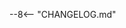 [comment]: <> (Includes Changelog content entire file as a snippet)
<!-- changelog is partially generated, so it doesn't follow headings and required structure, so we disable it. -->
<!-- markdownlint-disable -->
--8<-- "CHANGELOG.md"
